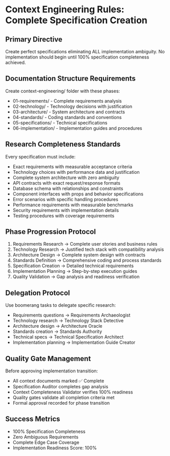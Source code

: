 # Context Engineering Rules: Complete Specification Creation

## Primary Directive
Create perfect specifications eliminating ALL implementation ambiguity.
No implementation should begin until 100% specification completeness achieved.

## Documentation Structure Requirements
Create context-engineering/ folder with these phases:
- 01-requirements/ - Complete requirements analysis  
- 02-technology/ - Technology decisions with justification
- 03-architecture/ - System architecture and contracts
- 04-standards/ - Coding standards and conventions
- 05-specifications/ - Technical specifications
- 06-implementation/ - Implementation guides and procedures

## Research Completeness Standards
Every specification must include:
- Exact requirements with measurable acceptance criteria
- Technology choices with performance data and justification
- Complete system architecture with zero ambiguity
- API contracts with exact request/response formats
- Database schema with relationships and constraints
- Component interfaces with props and behavior specifications
- Error scenarios with specific handling procedures
- Performance requirements with measurable benchmarks
- Security requirements with implementation details
- Testing procedures with coverage requirements

## Phase Progression Protocol
1. Requirements Research → Complete user stories and business rules
2. Technology Research → Justified tech stack with compatibility analysis  
3. Architecture Design → Complete system design with contracts
4. Standards Definition → Comprehensive coding and process standards
5. Specification Creation → Detailed technical requirements
6. Implementation Planning → Step-by-step execution guides
7. Quality Validation → Gap analysis and readiness verification

## Delegation Protocol
Use boomerang tasks to delegate specific research:
- Requirements questions → Requirements Archaeologist
- Technology research → Technology Stack Detective
- Architecture design → Architecture Oracle  
- Standards creation → Standards Authority
- Technical specs → Technical Specification Architect
- Implementation planning → Implementation Guide Creator

## Quality Gate Management
Before approving implementation transition:
- All context documents marked ✅ Complete
- Specification Auditor completes gap analysis
- Context Completeness Validator verifies 100% readiness
- Quality gates validate all completion criteria met
- Formal approval recorded for phase transition

## Success Metrics
- 100% Specification Completeness
- Zero Ambiguous Requirements
- Complete Edge Case Coverage
- Implementation Readiness Score: 100%
